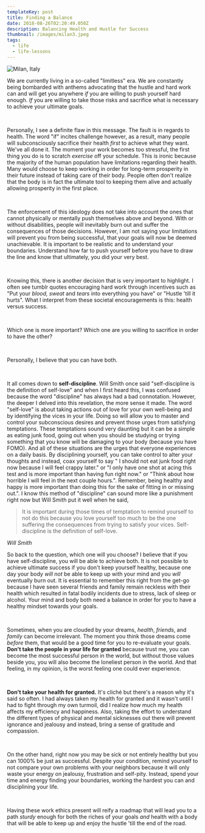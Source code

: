 ```yaml
---
templateKey: post
title: Finding a Balance
date: 2018-08-26T02:20:49.050Z
description: Balancing Health and Hustle for Success
thumbnail: /images/milan3.jpeg
tags:
  - life
  - life-lessons
---
```


![Milan, Italy](/images/milan4.jpg 'Milan, Italy')

We are currently living in a so-called "limitless" era. We are constantly being bombarded with anthems advocating that the hustle and hard work can and will get you anywhere _if_ you are willing to push yourself hard enough. _If_ you are willing to take those risks and sacrifice what is necessary to achieve your ultimate goals.

<br/>

Personally, I see a definite flaw in this message. The fault is in regards to health. The word "if" incites challenge however, as a result, many people will subconsciously sacrifice their health _first_ to achieve what they want. We've all done it. The moment your work becomes too stressful, the first thing you do is to scratch _exercise_ off your schedule. This is ironic because the majority of the human population have limitations regarding their health. Many would choose to keep working in order for long-term prosperity in their future instead of taking care of their body. People often don't realize that the body is in fact the ultimate tool to keeping them alive and actually allowing prosperity in the first place.

<br/>

The enforcement of this ideology does not take into account the ones that cannot physically or mentally push themselves above and beyond. With or without disabilities, people will inevitably burn out and suffer the consequences of those decisions. However, I am not saying your limitations will prevent you from being successful, that your goals will now be deemed unachievable. It is important to be realistic and to understand your boundaries. Understand how far to push yourself before you have to draw the line and know that ultimately, you did your very best.

<br/>

Knowing this, there is another decision that is very important to highlight. I often see tumblr quotes encouraging hard work through incentives such as "Put your _blood, sweat_ and _tears_ into everything you have" or "Hustle 'till it hurts". What I interpret from these societal encouragements is this: health versus success.

<br/>

Which one is more important? Which one are you willing to sacrifice in order to have the other?

<br/>

Personally, I believe that you can have both.

<br/>

It all comes down to **self-discipline**. Will Smith once said "self-discipline is the definition of self-love" and when I first heard this, I was confused because the word "discipline" has always had a bad connotation. However, the deeper I delved into this revelation, the more sense it made. The word "self-love" is about taking actions out of love for your own well-being and by identifying the vices in your life. Doing so will allow you to master and control your subconscious desires and prevent those urges from satisfying temptations. These temptations sound very daunting but it can be a simple as eating junk food, going out when you should be studying or trying something that you know will be damaging to your body (because you have FOMO). And all of these situations are the urges that everyone experiences on a daily basis. By disciplining yourself, you can take control to alter your thoughts and instead, coax yourself to say " I should not eat junk food right now because I will feel crappy later." or "I only have one shot at acing this test and is more important than having fun right now." or "Think about how horrible I will feel in the next couple hours.". Remember, being healthy and happy is more important than doing this for the sake of fitting in or missing out.". I know this method of "discipline" can sound more like a punishment right now but Will Smith put it well when he said,

<blockquote>It is important during those times of temptation to remind yourself to not do this because you love yourself too much to be the one suffering the consequences from trying to satisfy your vices. Self-discipline is the definition of self-love.</blockquote><cite>Will Smith</cite>

<br/>

So back to the question, which one will you choose? I believe that if you have self-discipline, you will be able to achieve both. It is not possible to achieve ultimate success if you don't keep yourself healthy, because one day your body _will not_ be able to keep up with your mind and you _will_ eventually burn out. It is essential to remember this right from the get-go because I have seen several friends and family remain reckless with their health which resulted in fatal bodily incidents due to stress, lack of sleep or alcohol. Your mind and body both need a balance in order for you to have a healthy mindset towards your goals.

<br/>

Sometimes, when you are clouded by your dreams, _health_, _friends_, and _family_ can become irrelevant. The moment you think those dreams come _before_ them, that would be a good time for you to re-evaluate your goals. **Don't take the people in your life for granted** because trust me, you can become the most successful person in the world, but without those values beside you, you will also become the loneliest person in the world. And that feeling, in my opinion, is the worst feeling one could ever experience.

<br/>

**Don't take your health for granted.** It's cliché but there's a reason why it's said so often. I had always taken my health for granted and it wasn't until I had to fight through my own turmoil, did I realize how much my health affects my efficiency and happiness. Also, taking the effort to understand the different types of physical and mental sicknesses out there will prevent ignorance and jealousy and instead, bring a sense of gratitude and compassion.

<br/>

On the other hand, right now you may be sick or not entirely healthy but you can 1000% be just as successful. Despite your condition, remind yourself to not compare your own problems with your neighbors because it will only waste your energy on jealousy, frustration and self-pity. Instead, spend your time and energy finding your boundaries, working the hardest you can and disciplining your life.

<br/>

Having these work ethics present will reify a roadmap that will lead you to a path _sturdy_ enough for both the riches of your goals _and_ health with a body that will be able to keep up and enjoy the hustle 'till the end of the road.

